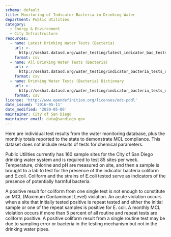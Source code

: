 ```yaml
---
schema: default
title: Monitoring of Indicator Bacteria in Drinking Water
department: Public Utilities
category:
  - Energy & Environment
  - City Infrastructure
resources:
  - name: Latest Drinking Water Tests (Bacteria)
    url: >-
      http://seshat.datasd.org/water_testing/latest_indicator_bac_tests_datasd_v1.csv
    format: csv
  - name: All Drinking Water Tests (Bacteria)
    url: >-
      http://seshat.datasd.org/water_testing/indicator_bacteria_tests_datasd_v1.csv
    format: csv
  - name: Drinking Water Tests (Bacteria) Dictionary
    url: >-
      http://seshat.datasd.org/water_testing/indicator_bacteria_tests_dictionary_datasd.csv
    format: csv
license: 'http://www.opendefinition.org/licenses/odc-pddl'
date_issued: '2016-05-11'
date_modified: '2020-05-06'
maintainer: City of San Diego
maintainer_email: data@sandiego.gov
---
```

Here are individual test results from the water monitoring database,
plus the monthly totals reported to the state to demonstrate MCL compliance.
This dataset does not include results of tests for chemical parameters.

<!--more-->
Public Utilities currently has 160 sample sites for the City of San Diego drinking
water system and is required to test 85 sites per week. Temperature, chlorine
and pH are measured on site, and then a sample is brought to a lab to test
for the presence of the indicator bacteria coliform and E.coli. Coliform
and the strains of E.coli tested serve as indicators of the presence of
potentially harmful bacteria.

A positive result for coliform from one single test is not enough to constitute
an MCL (Maximum Contaminant Level) violation. An acute violation occurs when
a site that initially tested positive is repeat tested and either the initial
sample or one of the repeat samples is positive for E. coli. A monthly MCL
violation occurs if more than 5 percent of all routine and repeat tests
are coliform positive. A positive coliform result from a single routine
test may be due to sampling error or bacteria in the testing mechanism
but not in the drinking water pipes.

